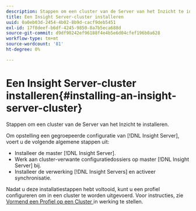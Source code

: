 ```yaml
---
description: Stappen om een cluster van de Server van het Inzicht te installeren.
title: Een Insight Server-cluster installeren
uuid: 0a0eb03d-2454-4b02-8b9d-cacf9deb5451
exl-id: 17f8deef-b6df-4245-9850-8a7b5eca688d
source-git-commit: d9df90242ef96188f4e4b5e6d04cfef196b0a628
workflow-type: tm+mt
source-wordcount: '81'
ht-degree: 0%

---
```


# Een Insight Server-cluster installeren{#installing-an-insight-server-cluster}

Stappen om een cluster van de Server van het Inzicht te installeren.

Om opstelling een gegroepeerde configuratie van [!DNL Insight Server], voert u de volgende algemene stappen uit:

* Installeer de master [!DNL Insight Server].
* Werk aan cluster-verwante configuratiedossiers op master [!DNL Insight Server] bij.
* Installeer de verwerking [!DNL Insight Servers] en activeer synchronisatie.

Nadat u deze installatiestappen hebt voltooid, kunt u een profiel configureren om in een cluster te worden uitgevoerd. Voor instructies, zie [Vormend een Profiel op een Cluster ](../../../../../home/c-inst-svr/c-install-ins-svr/c-ins-svr-clstrs/c-inst-ins-svr-clstr/c-inst-proc-clstr/c-config-prof-run-clstr.md#concept-c0e68e67c4784bc5af8db61013ca96a3) in werking te stellen.
